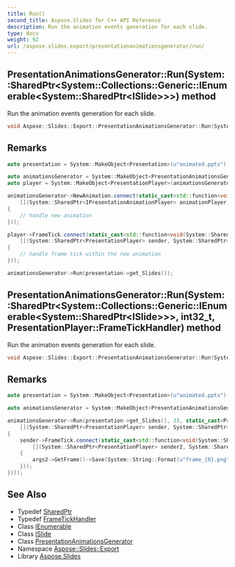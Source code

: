 ```yaml
---
title: Run()
second_title: Aspose.Slides for C++ API Reference
description: Run the animation events generation for each slide.
type: docs
weight: 92
url: /aspose.slides.export/presentationanimationsgenerator/run/
---
```

## PresentationAnimationsGenerator::Run(System::SharedPtr\<System::Collections::Generic::IEnumerable\<System::SharedPtr\<ISlide\>\>\>) method


Run the animation events generation for each slide.

```cpp
void Aspose::Slides::Export::PresentationAnimationsGenerator::Run(System::SharedPtr<System::Collections::Generic::IEnumerable<System::SharedPtr<ISlide>>> slides)
```

## Remarks



```cpp
auto presentation = System::MakeObject<Presentation>(u"animated.pptx");

auto animationsGenerator = System::MakeObject<PresentationAnimationsGenerator>(presentation->get_SlideSize()->get_Size().ToSize());
auto player = System::MakeObject<PresentationPlayer>(animationsGenerator, 33);

animationsGenerator->NewAnimation.connect(static_cast<std::function<void(System::SharedPtr<IPresentationAnimationPlayer>)>>(
    [](System::SharedPtr<IPresentationAnimationPlayer> animationPlayer) -> void
{
    // handle new animation
}));

player->FrameTick.connect(static_cast<std::function<void(System::SharedPtr<PresentationPlayer>, System::SharedPtr<FrameTickEventArgs>)>>(
    [](System::SharedPtr<PresentationPlayer> sender, System::SharedPtr<FrameTickEventArgs> args) -> void
{
    // handle frame tick within the new animation
}));

animationsGenerator->Run(presentation->get_Slides());
```




## PresentationAnimationsGenerator::Run(System::SharedPtr\<System::Collections::Generic::IEnumerable\<System::SharedPtr\<ISlide\>\>\>, int32_t, PresentationPlayer::FrameTickHandler) method


Run the animation events generation for each slide.

```cpp
void Aspose::Slides::Export::PresentationAnimationsGenerator::Run(System::SharedPtr<System::Collections::Generic::IEnumerable<System::SharedPtr<ISlide>>> slides, int32_t fps, PresentationPlayer::FrameTickHandler onFrame)
```

## Remarks



```cpp
auto presentation = System::MakeObject<Presentation>(u"animated.pptx");

auto animationsGenerator = System::MakeObject<PresentationAnimationsGenerator>(presentation->get_SlideSize()->get_Size().ToSize());

animationsGenerator->Run(presentation->get_Slides(), 33, static_cast<PresentationPlayer::FrameTickHandler>(static_cast<std::function<void(System::SharedPtr<PresentationPlayer>, System::SharedPtr<FrameTickEventArgs>)>>(
    [](System::SharedPtr<PresentationPlayer> sender, System::SharedPtr<FrameTickEventArgs> args) -> void
{
    sender->FrameTick.connect(static_cast<std::function<void(System::SharedPtr<PresentationPlayer>, System::SharedPtr<FrameTickEventArgs>)>>(
        [](System::SharedPtr<PresentationPlayer> sender2, System::SharedPtr<FrameTickEventArgs> args2) -> void
    {
        args2->GetFrame()->Save(System::String::Format(u"frame_{0}.png", sender2->get_FrameIndex()));
    }));
})));
```

## See Also

* Typedef [SharedPtr](../../../system/sharedptr/)
* Typedef [FrameTickHandler](../../presentationplayer/frametickhandler/)
* Class [IEnumerable](../../../system.collections.generic/ienumerable/)
* Class [ISlide](../../../aspose.slides/islide/)
* Class [PresentationAnimationsGenerator](../)
* Namespace [Aspose::Slides::Export](../../)
* Library [Aspose.Slides](../../../)